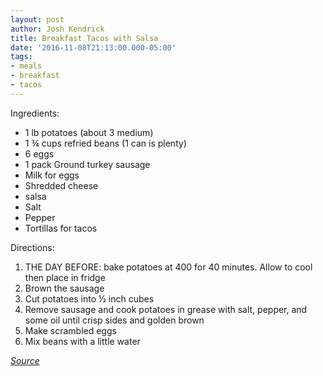 ```yaml
---
layout: post
author: Josh Kendrick
title: Breakfast Tacos with Salsa
date: '2016-11-08T21:13:00.000-05:00'
tags:
- meals
- breakfast
- tacos
---
```


Ingredients:
* 1 lb potatoes (about 3 medium)
* 1 ¾ cups refried beans (1 can is plenty)
* 6 eggs
* 1 pack Ground turkey sausage
* Milk for eggs
* Shredded cheese
* salsa
* Salt
* Pepper
* Tortillas for tacos

Directions:
1. THE DAY BEFORE: bake potatoes at 400 for 40 minutes. Allow to cool then place in fridge
2. Brown the sausage
3. Cut potatoes into ½ inch cubes
4. Remove sausage and cook potatoes in grease with salt, pepper, and some oil until crisp sides and golden brown
5. Make scrambled eggs
6. Mix beans with a little water

*[Source](http://www.cookingclassy.com/breakfast-tacos-with-fire-roasted-tomato-salsa/)*